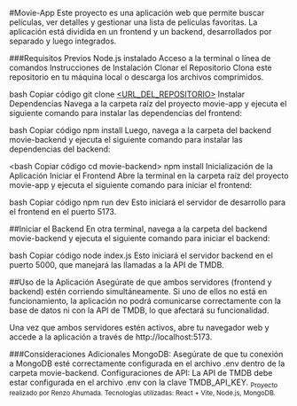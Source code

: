#Movie-App
Este proyecto es una aplicación web que permite buscar películas, ver detalles y gestionar una lista de películas favoritas. La aplicación está dividida en un frontend y un backend, desarrollados por separado y luego integrados.

###Requisitos Previos
Node.js instalado
Acceso a la terminal o línea de comandos
Instrucciones de Instalación
Clonar el Repositorio
Clona este repositorio en tu máquina local o descarga los archivos comprimidos.

bash
Copiar código
git clone [<URL_DEL_REPOSITORIO>](https://github.com/RenzoAhumada/movie-app.git)
Instalar Dependencias
Navega a la carpeta raíz del proyecto movie-app y ejecuta el siguiente comando para instalar las dependencias del frontend:

bash
Copiar código
npm install
Luego, navega a la carpeta del backend movie-backend y ejecuta el siguiente comando para instalar las dependencias del backend:

<bash
Copiar código
cd movie-backend>
npm install
Inicialización de la Aplicación
Iniciar el Frontend
Abre la terminal en la carpeta raíz del proyecto movie-app y ejecuta el siguiente comando para iniciar el frontend:

bash
Copiar código
npm run dev
Esto iniciará el servidor de desarrollo para el frontend en el puerto 5173.

##Iniciar el Backend
En otra terminal, navega a la carpeta del backend movie-backend y ejecuta el siguiente comando para iniciar el backend:

bash
Copiar código
node index.js
Esto iniciará el servidor backend en el puerto 5000, que manejará las llamadas a la API de TMDB.

##Uso de la Aplicación
Asegúrate de que ambos servidores (frontend y backend) estén corriendo simultáneamente. Si uno de ellos no está en funcionamiento, la aplicación no podrá comunicarse correctamente con la base de datos ni con la API de TMDB, lo que afectará su funcionalidad.

Una vez que ambos servidores estén activos, abre tu navegador web y accede a la aplicación a través de http://localhost:5173.

###Consideraciones Adicionales
MongoDB: Asegúrate de que tu conexión a MongoDB esté correctamente configurada en el archivo .env dentro de la carpeta movie-backend.
Configuraciones de API: La API de TMDB debe estar configurada en el archivo .env con la clave TMDB_API_KEY.
<sub>Proyecto realizado por Renzo Ahumada. Tecnologías utilizadas: React + Vite, Node.js, MongoDB.</sub>
